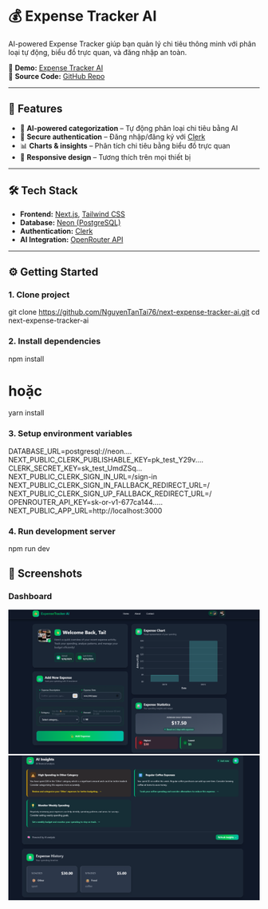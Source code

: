 # 💰 Expense Tracker AI  

AI-powered Expense Tracker giúp bạn quản lý chi tiêu thông minh với phân loại tự động, biểu đồ trực quan, và đăng nhập an toàn.  

🔗 **Demo:** [Expense Tracker AI](https://next-expense-tracker-ai-zzs3.vercel.app)  
📂 **Source Code:** [GitHub Repo](https://github.com/NguyenTanTai76/next-expense-tracker-ai)  

---

## 🚀 Features  

- 🤖 **AI-powered categorization** – Tự động phân loại chi tiêu bằng AI  
- 🔐 **Secure authentication** – Đăng nhập/đăng ký với [Clerk](https://clerk.com)  
- 📊 **Charts & insights** – Phân tích chi tiêu bằng biểu đồ trực quan  
- 📱 **Responsive design** – Tương thích trên mọi thiết bị  

---

## 🛠️ Tech Stack  

- **Frontend:** [Next.js](https://nextjs.org), [Tailwind CSS](https://tailwindcss.com)  
- **Database:** [Neon (PostgreSQL)](https://neon.tech)  
- **Authentication:** [Clerk](https://clerk.com)  
- **AI Integration:** [OpenRouter API](https://openrouter.ai)  

---

## ⚙️ Getting Started  

### 1. Clone project  

git clone https://github.com/NguyenTanTai76/next-expense-tracker-ai.git
cd next-expense-tracker-ai

### 2. Install dependencies
npm install
# hoặc
yarn install

### 3. Setup environment variables
DATABASE_URL=postgresql://neon....
NEXT_PUBLIC_CLERK_PUBLISHABLE_KEY=pk_test_Y29v....
CLERK_SECRET_KEY=sk_test_UmdZSq...
NEXT_PUBLIC_CLERK_SIGN_IN_URL=/sign-in
NEXT_PUBLIC_CLERK_SIGN_IN_FALLBACK_REDIRECT_URL=/
NEXT_PUBLIC_CLERK_SIGN_UP_FALLBACK_REDIRECT_URL=/
OPENROUTER_API_KEY=sk-or-v1-677ca144.....
NEXT_PUBLIC_APP_URL=http://localhost:3000

### 4. Run development server
npm run dev

## 📸 Screenshots  

### Dashboard  
![Dashboard Screenshot](public/screenshots/dashboard01.png)
![Dashboard Screenshot](public/screenshots/dashboard02.png)